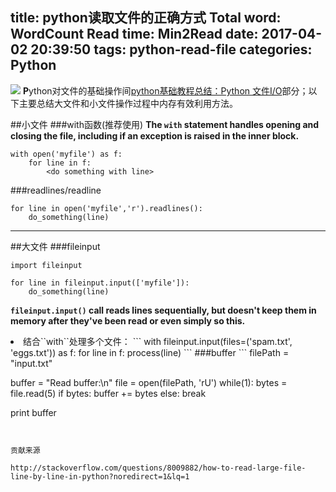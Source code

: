 title: python读取文件的正确方式
Total word: WordCount
Read time: Min2Read
date: 2017-04-02 20:39:50
tags: python-read-file
categories: Python
---
![](http://7xk19o.com1.z0.glb.clouddn.com/Why-Python-training-is-Essential-for-Big-Data-Jobs-002.png)
**P**ython对文件的基础操作间[python基础教程总结：Python 文件I/O](http://tiramisutes.github.io/2015/12/03/python-basic.html#Python_文件I/O)部分；以下主要总结大文件和小文件操作过程中内存有效利用方法。
<!--more-->
##小文件
###with函数(推荐使用)
**The ``with`` statement handles opening and closing the file, including if an exception is raised in the inner block.**
```
with open('myfile') as f:
    for line in f:
        <do something with line>
```
###readlines/readline
```
for line in open('myfile','r').readlines():
    do_something(line)
```

---
##大文件
###fileinput
```
import fileinput

for line in fileinput.input(['myfile']):
    do_something(line)
```
**``fileinput.input()`` call reads lines sequentially, but doesn't keep them in memory after they've been read or even simply so this.**
<li>结合``with``处理多个文件：
```
with fileinput.input(files=('spam.txt', 'eggs.txt')) as f:
    for line in f:
        process(line)
```
###buffer
```
filePath = "input.txt"

buffer = "Read buffer:\n"
file = open(filePath, 'rU')
while(1):
    bytes = file.read(5)
    if bytes:
        buffer += bytes
    else:
        break

print buffer
```


贡献来源

http://stackoverflow.com/questions/8009882/how-to-read-large-file-line-by-line-in-python?noredirect=1&lq=1